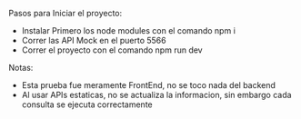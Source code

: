 Pasos para Iniciar el proyecto:
- Instalar Primero los node modules con el comando npm i
- Correr las API Mock en el puerto 5566
- Correr el proyecto con el comando npm run dev

Notas:
- Esta prueba fue meramente FrontEnd, no se toco nada del backend
- Al usar APIs estaticas, no se actualiza la informacion, sin embargo cada consulta se ejecuta correctamente